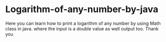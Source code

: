 # Logarithm-of-any-number-by-java
Here you can learn how to print a logarithm of any number by using Math class in java. where the input is a double value as well output too. Thank you 
